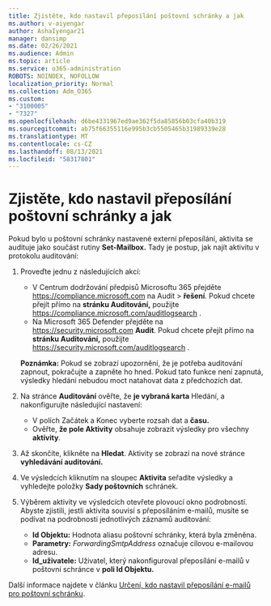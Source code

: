 ```yaml
---
title: Zjistěte, kdo nastavil přeposílání poštovní schránky a jak
ms.author: v-aiyengar
author: AshaIyengar21
manager: dansimp
ms.date: 02/26/2021
ms.audience: Admin
ms.topic: article
ms.service: o365-administration
ROBOTS: NOINDEX, NOFOLLOW
localization_priority: Normal
ms.collection: Adm_O365
ms.custom:
- "3100005"
- "7327"
ms.openlocfilehash: d6be4331967ed9ae362f5da85856b03cfa40b319
ms.sourcegitcommit: ab75f66355116e995b3cb5505465b31989339e28
ms.translationtype: MT
ms.contentlocale: cs-CZ
ms.lasthandoff: 08/13/2021
ms.locfileid: "58317801"
---
```

# <a name="find-out-who-set-up-forwarding-on-a-mailbox-and-how"></a>Zjistěte, kdo nastavil přeposílání poštovní schránky a jak

Pokud bylo u poštovní schránky nastavené externí přeposílání, aktivita se audituje jako součást rutiny **Set-Mailbox.** Tady je postup, jak najít aktivitu v protokolu auditování:

1. Proveďte jednu z následujících akcí:
   - V Centrum dodržování předpisů Microsoftu 365 přejděte <https://compliance.microsoft.com> na Audit  \> **řešení**. Pokud chcete přejít přímo na **stránku Auditování,** použijte <https://compliance.microsoft.com/auditlogsearch> .
   - Na Microsoft 365 Defender přejděte na <https://security.microsoft.com> **Audit**. Pokud chcete přejít přímo na **stránku Auditování,** použijte <https://security.microsoft.com/auditlogsearch> .

   **Poznámka:** Pokud se zobrazí upozornění, že je potřeba auditování zapnout, pokračujte a zapněte ho hned. Pokud tato funkce není zapnutá, výsledky hledání nebudou moct natahovat data z předchozích dat.

2. Na stránce **Auditování** ověřte, že **je vybraná karta** Hledání, a nakonfigurujte následující nastavení:
   - V polích Začátek a  Konec vyberte rozsah dat a **času.**
   - Ověřte, **že pole Aktivity** obsahuje zobrazit výsledky pro všechny **aktivity**.

3. Až skončíte, klikněte na **Hledat**. Aktivity se zobrazí na nové stránce **vyhledávání auditování.**

4. Ve výsledcích kliknutím na sloupec **Aktivita** seřadíte výsledky a vyhledejte položky **Sady poštovních** schránek.

5. Výběrem aktivity ve výsledcích otevřete plovoucí okno podrobností. Abyste zjistili, jestli aktivita souvisí s přeposíláním e-mailů, musíte se podívat na podrobnosti jednotlivých záznamů auditování:
   - **Id Objektu:** Hodnota aliasu poštovní schránky, která byla změněna.
   - **Parametry:** _ForwardingSmtpAddress_ označuje cílovou e-mailovou adresu.
   - **Id_uživatele:** Uživatel, který nakonfiguroval přeposílání e-mailů v poštovní schránce v **poli Id Objektu.**

Další informace najdete v článku [Určení, kdo nastavil přeposílání e-mailů pro poštovní schránku](https://docs.microsoft.com/microsoft-365/compliance/auditing-troubleshooting-scenarios#determine-who-set-up-email-forwarding-for-a-mailbox).
